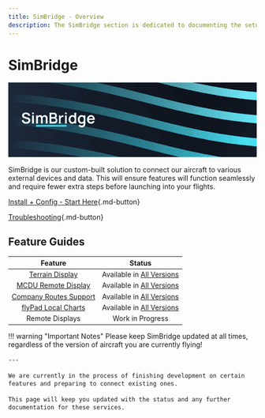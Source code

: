 ```yaml
---
title: SimBridge - Overview
description: The SimBridge section is dedicated to documenting the setup and use of the FlyByWire SimBridge. 
---
```


<link rel="stylesheet" href="../../stylesheets/toc-tables.css">
<style>
    .md-typeset h1 {
        display: none;
    }
</style>

# SimBridge

![SimBridge banner](assets/simbridge-header.png)

SimBridge is our custom-built solution to connect our aircraft to various external devices and data. This will ensure features will function seamlessly and require fewer extra steps before launching into your flights.

[Install + Config - Start Here](install-configure/installation.md){.md-button}

[Troubleshooting](troubleshooting.md){.md-button}

## Feature Guides

|                                       Feature                                       |                           Status                            |
|:-----------------------------------------------------------------------------------:|:-----------------------------------------------------------:|
|               [Terrain Display](simbridge-feature-guides/terrain.md)                |  Available in [All Versions](../../aircraft/install/fbw-versions.md)  |
|   [MCDU Remote Display](simbridge-feature-guides/remote-displays/remote-mcdu.md)    |  Available in [All Versions](../../aircraft/install/fbw-versions.md)  |
|            [Company Routes Support](simbridge-feature-guides/coroute.md)            |  Available in [All Versions](../../aircraft/install/fbw-versions.md)  |
| [flyPad Local Charts](../../aircraft/a32nx/feature-guides/flypados3/charts.md#local-files)  |  Available in [All Versions](../../aircraft/install/fbw-versions.md)  |
|                                   Remote Displays                                   |                      Work in Progress                       |

!!! warning "Important Notes"
    Please keep SimBridge updated at all times, regardless of the version of aircraft you are currently flying!
    
    ---

    We are currently in the process of finishing development on certain features and preparing to connect existing ones. 
    
    This page will keep you updated with the status and any further documentation for these services.




